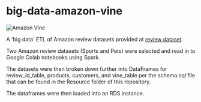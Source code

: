# big-data-amazon-vine

![Amazon Vine](https://sm-us.nos-eastchina1.126.net/assets/news/content/20200208/d1519130ca25cff0724bed3c9b40b195.0x1920x1080.png)

A 'big data' ETL of Amazon review datasets provided at [review dataset](https://s3.amazonaws.com/amazon-reviews-pds/tsv/index.txt).

Two Amazon review datasets (Sports and Pets) were selected and read in to Google Colab notebooks using Spark.

The datasets were then broken down further into DataFrames for review_id_table, products, customers, and vine_table per the schema.sql file that can be found in the Resource folder of this repository.

The dataframes were then loaded into an RDS instance.
